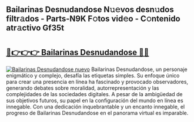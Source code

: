## Bailarinas Desnudandose N𝚞𝚎vos desn𝚞dos filtr𝚊dos - Parts-N9K F𝚘tos vid𝚎o - C𝚘ntenido atr𝚊ctivo Gf35t

# <h2><a href="http://mbd7nj8.tromn.icu/?c=Bailarinas+Desnudandose">🔗👉👉👉 Bailarinas Desnudandose 🔗🔗</a></h2>

[![Bailarinas Desnudandose nuevo](https://i.imgur.com/pEAQMta.gif)](http://mbd7nj8.tromn.icu/?c=Bailarinas+Desnudandose)
Bailarinas Desnudandose, un personaje enigmático y complejo, desafía las etiquetas simples. Su enfoque único para crear una presencia en línea ha fascinado y provocado observadores, generando debates sobre moralidad, autorrepresentación y las complejidades de las sociedades digitales. A pesar de la ambigüedad de sus objetivos futuros, su papel en la configuración del mundo en línea es innegable. Con una dedicación inquebrantable y un encanto innegable, el progreso de Bailarinas Desnudandose en el panorama virtual es imparable.
